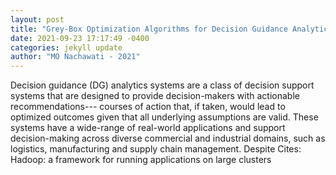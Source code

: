 ```yaml
--- 
layout: post 
title: "Grey-Box Optimization Algorithms for Decision Guidance Analytics Management Systems" 
date: 2021-09-23 17:17:49 -0400 
categories: jekyll update 
author: "MO Nachawati - 2021" 
--- 
```

Decision guidance (DG) analytics systems are a class of decision support systems that are designed to provide decision-makers with actionable recommendations--- courses of action that, if taken, would lead to optimized outcomes given that all underlying assumptions are valid. These systems have a wide-range of real-world applications and support decision-making across diverse commercial and industrial domains, such as logistics, manufacturing and supply chain management. Despite Cites: Hadoop: a framework for running applications on large clusters